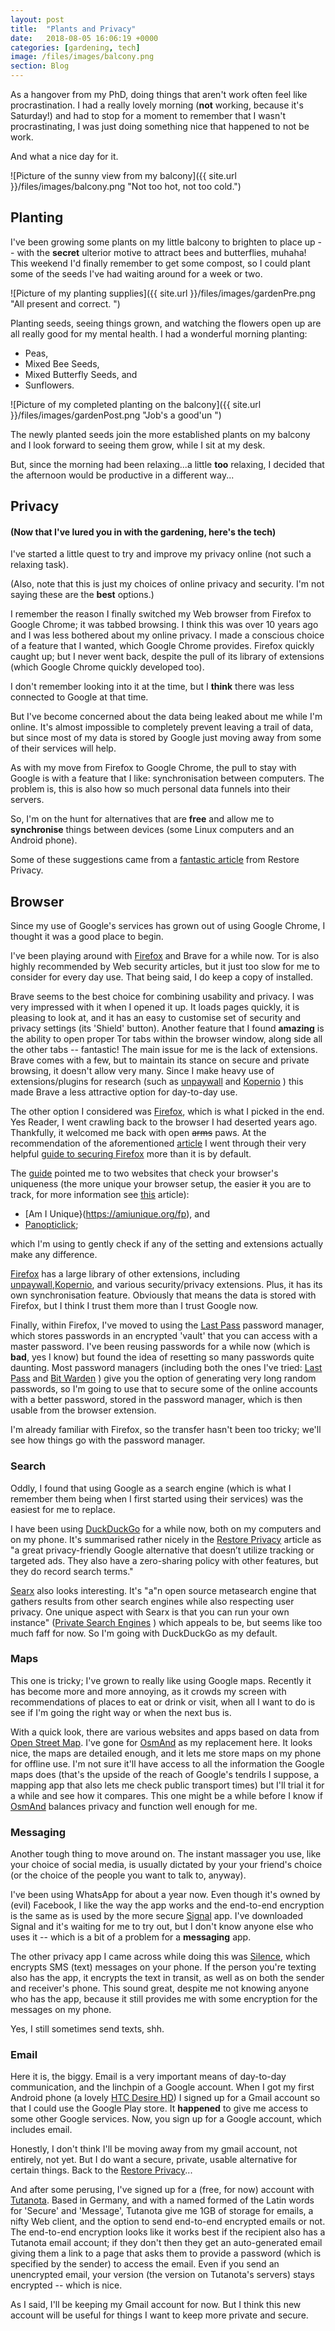 ```yaml
---
layout: post
title:  "Plants and Privacy"
date:   2018-08-05 16:06:19 +0000
categories: [gardening, tech]
image: /files/images/balcony.png
section: Blog
---
```


As a hangover from my PhD, doing things that aren't work often feel like procrastination. I had a really lovely morning (**not** working, because it's Saturday!) and had to stop for a moment to remember that I wasn't procrastinating, I was just doing something nice that happened to not be work.

And what a nice day for it.

![Picture of the sunny view from my balcony]({{ site.url }}/files/images/balcony.png "Not too hot, not too cold.")


## Planting

I've been growing some plants on my little balcony to brighten to place up -- with the __secret__ ulterior motive to attract bees and butterflies, muhaha! This weekend I'd finally remember to get some compost, so I could plant some of the seeds I've had waiting around for a week or two.

![Picture of my planting supplies]({{ site.url }}/files/images/gardenPre.png "All present and correct. ")

Planting seeds, seeing things grown, and watching the flowers open up are all really good for my mental health.
I had a wonderful morning planting:

*    Peas,
*    Mixed Bee Seeds,
*    Mixed Butterfly Seeds, and
*    Sunflowers.

![Picture of my completed planting on the balcony]({{ site.url }}/files/images/gardenPost.png "Job's a good'un ")

The newly planted seeds join the more established plants on my balcony and I look forward to seeing them grow, while I sit at my desk.

But, since the morning had been relaxing...a little __too__ relaxing, I decided that the afternoon would be productive in a different way...

## Privacy
#### (Now that I've lured you in with the gardening, here's the tech)

I've started a little quest to try and improve my privacy online (not such a relaxing task). 

(Also, note that this is just my choices of online privacy and security. I'm not saying these are the __best__ options.)

I remember the reason I finally switched my Web browser from Firefox to Google Chrome; it was tabbed browsing. I think this was over 10 years ago and I was less bothered about my online privacy. I made a conscious choice of a feature that I wanted, which Google Chrome provides. Firefox quickly caught up; but I never went back, despite the pull of its library of extensions (which Google Chrome quickly developed too).

I don't remember looking into it at the time, but I __think__ there was less connected to Google at that time.

But I've become concerned about the data being leaked about me while I'm online. It's almost impossible to completely prevent leaving a trail of data, but since most of my data is stored by Google just moving away from some of their services will help.

As with my move from Firefox to Google Chrome, the pull to stay with Google is with a feature that I like: synchronisation between computers. The problem is, this is also how so much personal data funnels into their servers.

So, I'm on the hunt for alternatives that are **free** and allow me to **synchronise** things between devices (some Linux computers and an Android phone).

Some of these suggestions came from a [fantastic article](https://restoreprivacy.com/google-alternatives/) from Restore Privacy.

## Browser

Since my use of Google's services has grown out of using Google Chrome, I thought it was a good place to begin.

I've been playing around with [Firefox](https://www.mozilla.org/en-GB/firefox/) and Brave for a while now. Tor is also highly recommended by Web security articles, but it just too slow for me to consider for every day use. That being said, I do keep a copy of installed.

Brave seems to the best choice for combining usability and privacy. I was very impressed with it when I opened it up. It loads pages quickly, it is pleasing to look at, and it has an easy to customise set of security and privacy settings (its 'Shield' button). Another feature that I found __amazing__ is the ability to open proper Tor tabs within the browser window, along side all the other tabs -- fantastic! The main issue for me is the lack of extensions. Brave comes with a few, but to maintain its stance on secure and private browsing, it doesn't allow very many. Since I make heavy use of extensions/plugins for research (such as [unpaywall](http://unpaywall.org/) and [Kopernio](https://kopernio.com/) ) this made Brave a less attractive option for day-to-day use.

The other option I considered was [Firefox](https://www.mozilla.org/en-GB/firefox/), which is what I picked in the end. Yes Reader, I went crawling back to the browser I had deserted years ago. Thankfully, it welcomed me back with open ~~arms~~ paws. At the recommendation of the aforementioned [article](https://restoreprivacy.com/google-alternatives/) I went through their very helpful [guide to securing Firefox](https://restoreprivacy.com/firefox-privacy/) more than it is by default.

The [guide](https://restoreprivacy.com/firefox-privacy/) pointed me to two websites that check your browser's uniqueness (the more unique your browser setup, the easier ~~it~~ you are to track, for more information see [this](https://restoreprivacy.com/browser-fingerprinting/) article):

* [Am I Unique}(https://amiunique.org/fp), and
* [Panopticlick](https://panopticlick.eff.org);

which I'm using to gently check if any of the setting and extensions actually make any difference.  

[Firefox](https://www.mozilla.org/en-GB/firefox/) has a large library of other extensions, including [unpaywall](http://unpaywall.org/),[Kopernio](https://kopernio.com/), and various security/privacy extensions. Plus, it has its own synchronisation feature. Obviously that means the data is stored with Firefox, but I think I trust them more than I trust Google now.

Finally, within Firefox, I've moved to using the [Last Pass](https://www.lastpass.com/) password manager, which stores passwords in an encrypted 'vault' that you can access with a master password. I've been reusing passwords for a while now (which is **bad**, yes I know) but found the idea of resetting so many passwords quite daunting. Most password managers (including both the ones I've tried: [Last Pass](https://www.lastpass.com/) and [Bit Warden](https://bitwarden.com/) ) give you the option of generating very long random passwords, so I'm going to use that to secure some of the online accounts with a better password, stored in the password manager, which is then usable from the browser extension. 

I'm already familiar with Firefox, so the transfer hasn't been too tricky; we'll see how things go with the password manager. 


### Search

Oddly, I found that using Google as a search engine (which is what I remember them being when I first started using their services) was the easiest for me to replace.

I have been using [DuckDuckGo](https://duckduckgo.com/) for a while now, both on my computers and on my phone. It's summarised rather nicely in the [Restore Privacy](https://restoreprivacy.com/google-alternatives/) article as "a great privacy-friendly Google alternative that doesn’t utilize tracking or targeted ads. They also have a zero-sharing policy with other features, but they do record search terms."

[Searx](https://searx.me/) also looks interesting. It's "a"n open source metasearch engine that gathers results from other search engines while also respecting user privacy. One unique aspect with Searx is that you can run your own instance" ([Private Search Engines](https://restoreprivacy.com/private-search-engine/) ) which appeals to be, but seems like too much faff for now. So I'm going with DuckDuckGo as my default.

### Maps

This one is tricky; I've grown to really like using Google maps. Recently it has become more and more annoying, as it crowds my screen with recommendations of places to eat or drink or visit, when all I want to do is see if I'm going the right way or when the next bus is.

With a quick look, there are various websites and apps based on data from [Open Street Map](https://www.openstreetmap.org). I've gone for [OsmAnd](https://osmand.net/) as my replacement here. It looks nice, the maps are detailed enough, and it lets me store maps on my phone for offline use. I'm not sure it'll have access to all the information the Google maps does (that's the upside of the reach of Google's tendrils I suppose, a mapping app that also lets me check public transport times) but I'll trial it for a while and see how it compares. This one might be a while before I know if [OsmAnd](https://osmand.net/) balances privacy and function well enough for me.

### Messaging

Another tough thing to move around on. The instant massager you use, like your choice of social media, is usually dictated by your your friend's choice (or the choice of the people you want to talk to, anyway).

I've been using WhatsApp for about a year now. Even though it's owned by (evil) Facebook, I like the way the app works and the end-to-end encryption is the same as is used by the more secure [Signal](https://signal.org/) app. I've downloaded Signal and it's waiting for me to try out, but I don't know anyone else who uses it -- which is a bit of a problem for a __messaging__ app.

The other privacy app I came across while doing this was [Silence](https://silence.im/), which encrypts SMS (text) messages on your phone. If the person you're texting also has the app, it encrypts the text in transit, as well as on both the sender and receiver's phone. This sound great, despite me not knowing anyone who has the app, because it still provides me with some encryption for the messages on my phone.

Yes, I still sometimes send texts, shh.


### Email

Here it is, the biggy. Email is a very important means of day-to-day communication, and the linchpin of a Google account. When I got my first Android phone (a lovely [HTC Desire HD](https://en.wikipedia.org/wiki/HTC_Desire_HD)) I signed up for a Gmail account so that I could use the Google Play store. It __happened__ to give me access to some other Google services. Now, you sign up for a Google account, which includes email.

Honestly, I don't think I'll be moving away from my gmail account, not entirely, not yet. But I do want a secure, private, usable alternative for certain things. Back to the [Restore Privacy](https://restoreprivacy.com/google-alternatives/)...

And after some perusing, I've signed up for a (free, for now) account with [Tutanota](https://tutanota.com/). Based in Germany, and with a named formed of the Latin words for 'Secure' and 'Message', Tutanota give me 1GB of storage for emails, a nifty Web client, and the option to send end-to-end encrypted emails or not. The end-to-end encryption looks like it works best if the recipient also has a Tutanota email account; if they don't then they get an auto-generated email giving them a link to a page that asks them to provide a password (which is specified by the sender) to access the email. Even if you send an unencrypted email, your version (the version on Tutanota's servers) stays encrypted -- which is nice.

As I said, I'll be keeping my Gmail account for now. But I think this new account will be useful for things I want to keep more private and secure.


